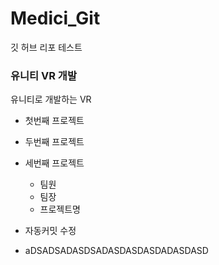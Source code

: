 # Medici_Git
깃 허브 리포 테스트


### 유니티 VR 개발

유니티로 개발하는 VR
- 첫번째 프로젝트
- 두번째 프로젝트
- 세번째 프로젝트
  - 팀원
  - 팀장
  - 프로젝트명

- 자동커밋 수정
- aDSADSADASDSADASDASDASDADASDASD